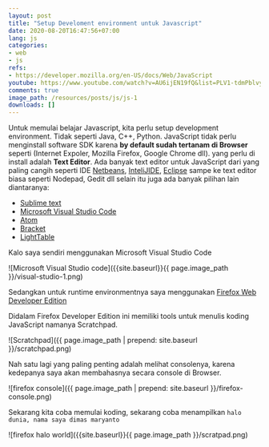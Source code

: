 ```yaml
---
layout: post
title: "Setup Develoment environment untuk Javascript"
date: 2020-08-20T16:47:56+07:00
lang: js
categories:
- web
- js
refs: 
- https://developer.mozilla.org/en-US/docs/Web/JavaScript
youtube: https://www.youtube.com/watch?v=AU6ijEN19fQ&list=PLV1-tdmPblvyDBVppluBbB_4ryZvjDWvv&index=3
comments: true
image_path: /resources/posts/js/js-1
downloads: []
---
```


Untuk memulai belajar Javascript, kita perlu setup development environment. Tidak seperti Java, C++, Python. JavaScript tidak perlu menginstall software SDK karena **by default sudah tertanam di Browser** seperti (Internet Expoler, Mozilla Firefox, Google Chrome dll). yang perlu di install adalah **Text Editor**. Ada banyak text editor untuk JavaScript dari yang paling cangih seperti IDE [Netbeans](https://netbeans.org/), [InteliJIDE](https://www.jetbrains.com/idea/), [Eclipse](https://www.eclipse.org/) sampe ke text editor biasa seperti Nodepad, Gedit dll selain itu juga ada banyak pilihan lain diantaranya:

* [Sublime text](http://www.sublimetext.com/)
* [Microsoft Visual Studio Code](https://code.visualstudio.com)
* [Atom](https://atom.io/)
* [Bracket](http://brackets.io/)
* [LightTable](http://lighttable.com/)

Kalo saya sendiri menggunakan Microsoft Visual Studio Code

![Microsoft Visual Studio code]({{site.baseurl}}{{ page.image_path }}/visual-studio-1.png)

Sedangkan untuk runtime environmentnya saya menggunakan [Firefox Web Developer Edition](https://www.mozilla.org/en-US/firefox/developer/)

Didalam Firefox Developer Edition ini memiliki tools untuk menulis koding JavaScript namanya Scratchpad.

![Scratchpad]({{ page.image_path | prepend: site.baseurl }}/scratchpad.png)

Nah satu lagi yang paling penting adalah melihat consolenya, karena kedepanya saya akan membahasnya secara console di Browser.

![firefox console]({{ page.image_path | prepend: site.baseurl }}/firefox-console.png)

Sekarang kita coba memulai koding, sekarang coba menampilkan `halo dunia, nama saya dimas maryanto`

![firefox halo world]({{site.baseurl}}{{ page.image_path }}/scratpad.png)